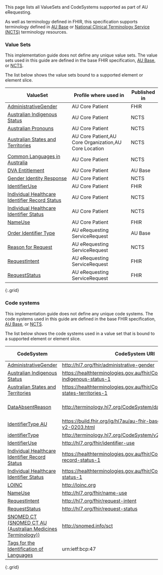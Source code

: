 This page lists all ValueSets and CodeSystems supported as part of AU eRequesting. 

As well as terminology defined in FHIR, this specification supports terminology defined in [AU Base](https://build.fhir.org/ig/hl7au/au-fhir-base/terminology.html) or [National Clinical Terminology Service (NCTS)](https://www.healthterminologies.gov.au/integration/R4/fhir) terminology resources. 

### Value Sets

This implementation guide does not define any unique value sets. The value sets used in this guide are defined in the base FHIR specification, [AU Base](https://build.fhir.org/ig/hl7au/au-fhir-base/terminology.html), or [NCTS](https://www.healthterminologies.gov.au/integration/R4/fhir/metadata).  

The list below shows the value sets bound to a supported element or element slice.

|ValueSet|Profile where used in|Published in|
|---| ---| ---|
|[AdministrativeGender](https://hl7.org/fhir/R4/valueset-administrative-gender.html)|AU Core Patient|FHIR|
|[Australian Indigenous Status](https://healthterminologies.gov.au/fhir/ValueSet/australian-indigenous-status-1)|AU Core Patient|NCTS|
|[Australian Pronouns](https://www.healthterminologies.gov.au/integration/R4/fhir/ValueSet/australian-pronouns-1)|AU Core Patient|NCTS|
|[Australian States and Territories](https://healthterminologies.gov.au/fhir/ValueSet/australian-states-territories-2)|AU Core Patient,AU Core Organization,AU Core Location|NCTS|
|[Common Languages in Australia](https://healthterminologies.gov.au/fhir/ValueSet/common-languages-australia-2)|AU Core Patient|NCTS|
|[DVA Entitlement](https://build.fhir.org/ig/hl7au/au-fhir-base/ValueSet-dva-entitlement.html)|AU Core Patient|AU Base|
|[Gender Identity Response](https://healthterminologies.gov.au/fhir/ValueSet/gender-identity-response-1)|AU Core Patient|NCTS|
|[IdentifierUse](https://hl7.org/fhir/R4/valueset-identifier-use.html)|AU Core Patient|FHIR|
|[Individual Healthcare Identifier Record Status](https://healthterminologies.gov.au/fhir/ValueSet/ihi-record-status-1)|AU Core Patient|NCTS|
|[Individual Healthcare Identifier Status](https://healthterminologies.gov.au/fhir/ValueSet/ihi-status-1)|AU Core Patient|NCTS|
|[NameUse](https://hl7.org/fhir/R4/valueset-name-use.html)|AU Core Patient|FHIR|
|[Order Identifier Type](https://build.fhir.org/ig/hl7au/au-fhir-base//ValueSet-order-identifier-type.html)|AU eRequesting ServiceRequest|AU Base|
|[Reason for Request](https://healthterminologies.gov.au/fhir/ValueSet/reason-for-request-1)|AU eRequesting ServiceRequest|NCTS|
|[RequestIntent](https://hl7.org/fhir/R4/valueset-request-intent.html)|AU eRequesting ServiceRequest|FHIR|
|[RequestStatus](https://hl7.org/fhir/R4/valueset-request-status.html)|AU eRequesting ServiceRequest|FHIR|
{:.grid}



### Code systems

This implementation guide does not define any unique code systems. The code systems used in this guide are defined in the base FHIR specification, [AU Base](https://build.fhir.org/ig/hl7au/au-fhir-base/terminology.html), or [NCTS](https://www.healthterminologies.gov.au/integration/R4/fhir/metadata).  

The list below shows the code systems used in a value set that is bound to a supported element or element slice.

|CodeSystem|CodeSystem URI|ValueSet where used|Published in|
|---|---|---|---|
|[AdministrativeGender](https://hl7.org/fhir/R4/codesystem-administrative-gender.html)|http://hl7.org/fhir/administrative-gender|AdministrativeGender|FHIR|
|[Australian Indigenous Status](https://www.healthterminologies.gov.au/integration/R4/fhir/CodeSystem/australian-indigenous-status-1)|https://healthterminologies.gov.au/fhir/CodeSystem/australian-indigenous-status-1|Australian Indigenous Status|AU Base|
|[Australian States and Territories](https://healthterminologies.gov.au/fhir/CodeSystem/australian-states-territories-1)|https://healthterminologies.gov.au/fhir/CodeSystem/australian-states-territories-1|Australian States and Territories|NCTS|
|[DataAbsentReason](https://hl7.org/fhir/R4/valueset-data-absent-reason.html)|http://terminology.hl7.org/CodeSystem/data-absent-reason|Australian Pronouns,Gender Identity Response|FHIR|
|[IdentifierType AU](https://build.fhir.org/ig/hl7au/au-fhir-base//CodeSystem-au-v2-0203.html)|https://build.fhir.org/ig/hl7au/au-fhir-base//CodeSystem-au-v2-0203.html|DVA Entitlement|FHIR|
|[identifierType](https://terminology.hl7.org/5.5.0/CodeSystem-v2-0203.html)|http://terminology.hl7.org/CodeSystem/v2-0203|Order Identifier Type|FHIR|
|[IdentifierUse](https://hl7.org/fhir/R4/valueset-identifier-use.html)|http://hl7.org/fhir/identifier-use|IdentifierUse|FHIR|
|[Individual Healthcare Identifier Record Status](https://healthterminologies.gov.au/fhir/CodeSystem/ihi-record-status-1)|https://healthterminologies.gov.au/fhir/CodeSystem/ihi-record-status-1|Individual Healthcare Identifier Record Status|NCTS|
|[Individual Healthcare Identifier Status](https://www.healthterminologies.gov.au/integration/R4/fhir/CodeSystem/ihi-status-1?ui:source=search)|https://healthterminologies.gov.au/fhir/CodeSystem/ihi-status-1|Individual Healthcare Identifier Status|NCTS|
|[LOINC](https://www.healthterminologies.gov.au/access-clinical-terminology/access-fhir-terminology-resources/code-systems/?ui:filter=loinc)|http://loinc.org|Australian Pronouns|NCTS|
|[NameUse](https://hl7.org/fhir/R4/codesystem-name-use.html)|http://hl7.org/fhir/name-use|NameUse|FHIR|
|[RequestIntent](https://hl7.org/fhir/R4/codesystem-request-intent.html)|http://hl7.org/fhir/request-intent|RequestIntent|FHIR|
|[RequestStatus](https://hl7.org/fhir/R4/codesystem-request-status.html)|http://hl7.org/fhir/request-status|RequestStatus|FHIR|
|[SNOMED CT (SNOMED CT AU (Australian Medicines Terminology))](https://www.healthterminologies.gov.au/access-clinical-terminology/access-fhir-terminology-resources/code-systems/?ui:filter=snomed)|http://snomed.info/sct|Reason for Request,Gender Identity Response|NCTS|
|[Tags for the Identification of Languages](https://terminology.hl7.org/CodeSystem-v3-ietf3066.html)|urn:ietf:bcp:47|Common Languages in Australia|FHIR|
{:.grid}




